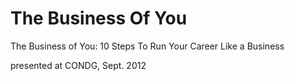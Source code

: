 The Business Of You
===================

The Business of You: 10 Steps To Run Your Career Like a Business

presented at CONDG, Sept. 2012
